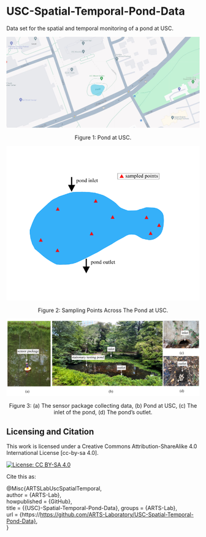 # USC-Spatial-Temporal-Pond-Data
Data set for the spatial and temporal monitoring of a pond at USC.



<p align="center">
<img src="media/google_map.jpg" alt="drawing" width="600"/>
</p>
<p align="center">
Figure 1: Pond at USC.
</p>





<p align="center">
<img src="media/pond.png" alt="drawing" width="600"/>
</p>
<p align="center">
Figure 2: Sampling Points Across The Pond at USC.
</p>




<p align="center">
<img src="media/pond_merge.png" alt="drawing" width="600"/>
</p>
<p align="center">
Figure 3: (a) The sensor package collecting data, (b) Pond at USC, (c) The inlet of the pond, (d) The pond’s outlet.
</p>

## Licensing and Citation

This work is licensed under a Creative Commons Attribution-ShareAlike 4.0 International License [cc-by-sa 4.0].

[![License: CC BY-SA 4.0](https://img.shields.io/badge/License-CC_BY--SA_4.0-lightgrey.svg)](https://creativecommons.org/licenses/by-sa/4.0/)


Cite this as: 

@Misc{ARTSLabUscSpatialTemporal,    
  author = {ARTS-Lab},  
  howpublished = {GitHub},  
  title  = {{USC}-Spatial-Temporal-Pond-Data},
  groups = {ARTS-Lab},    
  url    = {https://https://github.com/ARTS-Laboratory/USC-Spatial-Temporal-Pond-Data},   
}







